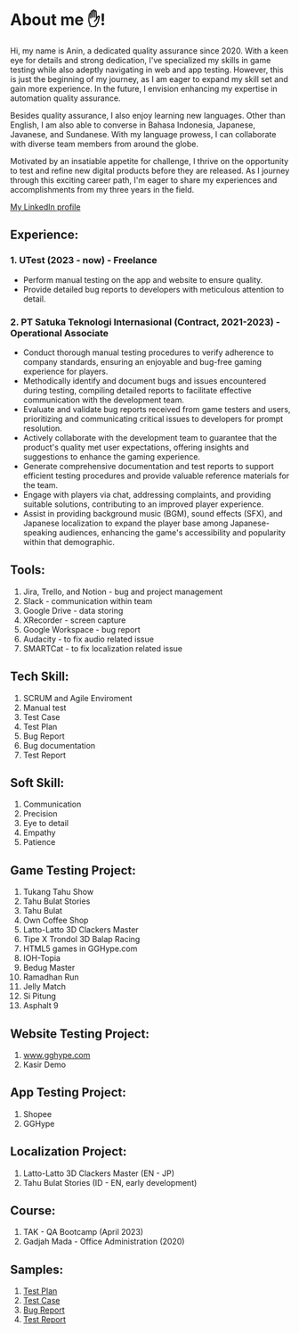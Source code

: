 # About me ✋!

Hi, my name is Anin, a dedicated quality assurance since 2020. With a keen eye for details and strong dedication, I've specialized my skills in game testing while also adeptly navigating in web and app testing. However, this is just the beginning of my journey, as I am eager to expand my skill set and gain more experience. In the future, I envision enhancing my expertise in automation quality assurance.

Besides quality assurance, I also enjoy learning new languages. Other than English, I am also able to converse in Bahasa Indonesia, Japanese, Javanese, and Sundanese. With my language prowess, I can collaborate with diverse team members from around the globe.

Motivated by an insatiable appetite for challenge, I thrive on the opportunity to test and refine new digital products before they are released. As I journey through this exciting career path, I'm eager to share my experiences and accomplishments from my three years in the field.


[My LinkedIn profile](https://www.linkedin.com/in/anindyaliesa19)

## Experience:
### 1. UTest (2023 - now) - Freelance
- Perform manual testing on the app and website to ensure quality.
-  Provide detailed bug reports to developers with meticulous attention to detail.

### 2. PT Satuka Teknologi Internasional (Contract, 2021-2023) - Operational Associate
- Conduct thorough manual testing procedures to verify adherence to company standards, ensuring an enjoyable and bug-free gaming experience for players.
- Methodically identify and document bugs and issues encountered during testing, compiling detailed reports to facilitate effective communication with the development team.
- Evaluate and validate bug reports received from game testers and users, prioritizing and communicating critical issues to developers for prompt resolution.
- Actively collaborate with the development team to guarantee that the product's quality met user expectations, offering insights and suggestions to enhance the gaming experience.
- Generate comprehensive documentation and test reports to support efficient testing procedures and provide valuable reference materials for the team.
- Engage with players via chat, addressing complaints, and providing suitable solutions, contributing to an improved player experience. 
- Assist in providing background music (BGM), sound effects (SFX), and Japanese localization to expand the player base among Japanese-speaking audiences, enhancing the game's accessibility and popularity within that demographic.

## Tools:
1. Jira, Trello, and Notion - bug and project management
2. Slack - communication within team
3. Google Drive - data storing
4. XRecorder - screen capture
5. Google Workspace - bug report
6. Audacity - to fix audio related issue
7. SMARTCat - to fix localization related issue

## Tech Skill:
1. SCRUM and Agile Enviroment
2. Manual test
3. Test Case
4. Test Plan
5. Bug Report
6. Bug documentation
7. Test Report

## Soft Skill:
1. Communication
2. Precision
3. Eye to detail
4. Empathy
5. Patience

## Game Testing Project:
1. Tukang Tahu Show
2. Tahu Bulat Stories
3. Tahu Bulat
4. Own Coffee Shop
5. Latto-Latto 3D Clackers Master
6. Tipe X Trondol 3D Balap Racing
7. HTML5 games in GGHype.com
8. IOH-Topia
9. Bedug Master
10. Ramadhan Run
11. Jelly Match
12. Si Pitung
13. Asphalt 9

## Website Testing Project:
1. www.gghype.com
2. Kasir Demo

## App Testing Project:
1. Shopee
2. GGHype

## Localization Project:
1. Latto-Latto 3D Clackers Master (EN - JP) 
2. Tahu Bulat Stories (ID - EN, early development) 

## Course:
1. TAK - QA Bootcamp (April 2023) 
2. Gadjah Mada - Office Administration (2020) 

## Samples:
1. [Test Plan](https://docs.google.com/document/d/1UWMzeCnTAA9CRAAEaQgChnqjLvRlf04OIS8SyaiYzBs/edit?usp=drivesdk)
2. [Test Case](https://docs.google.com/spreadsheets/d/10ctHj2Q97S3acAMcZybQDHswjrS3i0dX-HPxYDtQjt0/edit?usp=drivesdk)
3. [Bug Report](https://docs.google.com/spreadsheets/d/1EoOpqiSz51s03GSi5UkCHQGd14SFxXKMCWUMNXfTQsM/edit?usp=drivesdk)
4. [Test Report](https://docs.google.com/document/d/1nEnnK_Bf41Pt96p5d2lhkgI5idzxwR-jW_WBa99t0dI/edit?usp=drivesdk)
